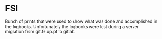 # FSI

Bunch of prints that were used to show what was done and accomplished in the logbooks. Unfortunately the logbooks were lost during a server migration from git.fe.up.pt to gitlab.
